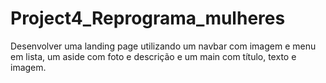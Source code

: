 # Project4_Reprograma_mulheres
Desenvolver uma landing page utilizando um navbar com imagem e menu em lista, um aside com foto e descrição e um main com título, texto e imagem.